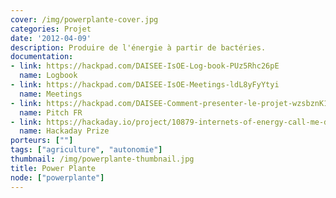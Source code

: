 ```yaml
---
cover: /img/powerplante-cover.jpg
categories: Projet
date: '2012-04-09'
description: Produire de l'énergie à partir de bactéries.
documentation:
- link: https://hackpad.com/DAISEE-IsOE-Log-book-PUz5Rhc26pE
  name: Logbook
- link: https://hackpad.com/DAISEE-IsOE-Meetings-ldL8yFyYtyi
  name: Meetings
- link: https://hackpad.com/DAISEE-Comment-presenter-le-projet-wzsbznK1HSO
  name: Pitch FR
- link: https://hackaday.io/project/10879-internets-of-energy-call-me-daisee
  name: Hackaday Prize
porteurs: [""]
tags: ["agriculture", "autonomie"]
thumbnail: /img/powerplante-thumbnail.jpg
title: Power Plante
node: ["powerplante"]
---
```

